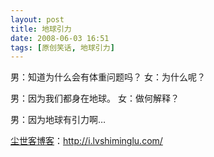 ```yaml
---
layout: post
title: 地球引力
date: 2008-06-03 16:51
tags: [原创笑话, 地球引力]
---
```

男：知道为什么会有体重问题吗？
女：为什么呢？

男：因为我们都身在地球。
女：做何解释？

男：因为地球有引力啊…

<a href="http://i.lvshiminglu.com/">尘世客博客</a>：<a href="http://i.lvshiminglu.com/">http://i.lvshiminglu.com/</a>

